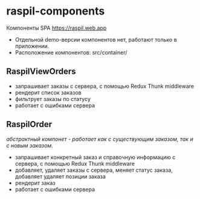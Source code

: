 # raspil-components

Компоненты SPA https://raspil.web.app

* Отдельной demo-версии компонентов нет, работают только в приложении.
* Расположение компонентов: src/container/

## RaspilViewOrders
- запрашивает заказы с сервера, с помощью Redux Thunk middleware
- рендерит список заказов
- фильтрует заказы по статусу
- работает с ошибками сервера
## RaspilOrder
*абстрактный компонет - работает как с существующим заказом, так и с новым заказом.*

- запрашивает конкретный заказ и справочную информацию с сервера, с помощью Redux Thunk middleware
- добавляет, удаляет заказы с сервера, меняет статус заказа, добавляет удаляет позиции заказа
- рендерит заказ
- работает с ошибками сервера
